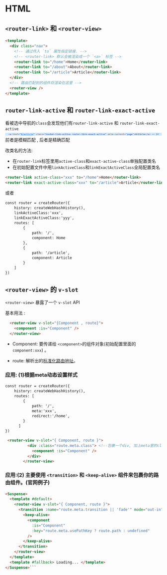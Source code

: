 # HTML
## `<router-link>` 和 `<router-view>`

```html
<template>
  <div class="nav">
    <!-- 通过传入 `to` 属性指定链接. -->
    <!-- <router-link> 默认会被渲染成一个 `<a>` 标签 -->
    <router-link to="/home">Home</router-link>
    <router-link to="/about">About</router-link>
    <router-link to="/article">Article</router-link>
  </div>
  <!-- 路由匹配到的组件将渲染在这里 -->
  <router-view />
</template>
```
## `router-link-active` 和 `router-link-exact-active`
看被选中导航的`class`会发现他们有`router-link-active` 和 `router-link-exact-active`
  ![图片](../.vuepress/public/images/active.png)
前者是模糊匹配 , 后者是精确匹配 


改类名的方法:
* 在`router-link`标签里用`active-class`和`exact-active-class`单独配置类名
* 在初始配置文件中用`linkActiveClass`和`linkExactActiveClass`全局配置类名
```html
<router-link active-class="xxx" to="/home">Home</router-link>
<router-link exact-active-class="xxx" to="/article">Article</router-link>
```
或者
```js{3,4}
const router = createRouter({
    history: createWebHashHistory(),
    linkActiveClass:'xxx',
    linkExactActiveClass:'yyy',    
    routes: [
        {
            path: '/',
            component: Home
        },
        {
            path: '/article',
            component: Article
        }
    ]
})
```
## `<router-view>` 的 `v-slot`
`<router-view>` 暴露了一个 `v-slot` API

基本用法 :
```html
  <router-view v-slot="{Component , route}">
    <component :is="Component" />
  </router-view>
```

* Component: 要传递给 `<component>`的组件对象(初始配置里面的`component:xxx`) 。

* route: 解析出的[标准化路由地址](https://router.vuejs.org/zh/api/#routelocationnormalized)。

### 应用: (1)根据meta动态设置样式
```js{6}
const router = createRouter({
    history: createWebHashHistory(),
    routes: [
        {
            path: '/',
            meta:'xxx',
            redirect:'/home',
        }
      ]
})
```
```html
 <router-view v-slot="{ Component, route }">
          <div :class="route.meta.class"> <!--包裹一个div, 加上meta里的class-->
            <component :is="Component" />
          </div>
        </router-view>
```
### 应用:(2) 主要使用 `<transition>` 和 `<keep-alive>` 组件来包裹你的路由组件。(官网例子)
```html
<Suspense>
  <template #default>
    <router-view v-slot="{ Component, route }">
      <transition :name="route.meta.transition || 'fade'" mode="out-in">
        <keep-alive>
          <component
            :is="Component"
            :key="route.meta.usePathKey ? route.path : undefined"
          />
        </keep-alive>
      </transition>
    </router-view>
  </template>
  <template #fallback> Loading... </template>
</Suspense>```


